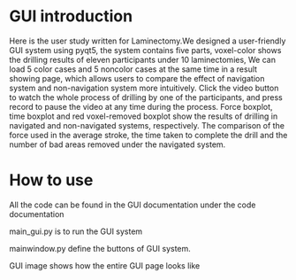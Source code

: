 # GUI introduction
Here is the user study written for Laminectomy.We designed a user-friendly GUI system using pyqt5, the system contains five parts, voxel-color shows the drilling results of eleven participants under 10 laminectomies, We can load 5 color cases and 5 noncolor cases at the same time in a result showing page, which allows users to compare the effect of navigation system and non-navigation system more intuitively. Click the video button to watch the whole process of drilling by one of the participants, and press record to pause the video at any time during the process. Force boxplot, time boxplot and red voxel-removed boxplot show the results of drilling in navigated and non-navigated systems, respectively. The comparison of the force used in the average stroke, the time taken to complete the drill and the number of bad areas removed under the navigated system.



# How to use
All the code can be found in the GUI documentation under the code documentation

main_gui.py is to run the GUI system

mainwindow.py define the buttons of GUI system.

GUI image shows how the entire GUI page looks like
